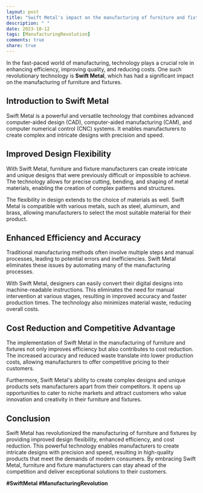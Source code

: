 ```yaml
---
layout: post
title: "Swift Metal's impact on the manufacturing of furniture and fixtures"
description: " "
date: 2023-10-12
tags: [ManufacturingRevolution]
comments: true
share: true
---
```


In the fast-paced world of manufacturing, technology plays a crucial role in enhancing efficiency, improving quality, and reducing costs. One such revolutionary technology is **Swift Metal**, which has had a significant impact on the manufacturing of furniture and fixtures.

## Introduction to Swift Metal

Swift Metal is a powerful and versatile technology that combines advanced computer-aided design (CAD), computer-aided manufacturing (CAM), and computer numerical control (CNC) systems. It enables manufacturers to create complex and intricate designs with precision and speed.

## Improved Design Flexibility

With Swift Metal, furniture and fixture manufacturers can create intricate and unique designs that were previously difficult or impossible to achieve. The technology allows for precise cutting, bending, and shaping of metal materials, enabling the creation of complex patterns and structures.

The flexibility in design extends to the choice of materials as well. Swift Metal is compatible with various metals, such as steel, aluminum, and brass, allowing manufacturers to select the most suitable material for their product.

## Enhanced Efficiency and Accuracy

Traditional manufacturing methods often involve multiple steps and manual processes, leading to potential errors and inefficiencies. Swift Metal eliminates these issues by automating many of the manufacturing processes.

With Swift Metal, designers can easily convert their digital designs into machine-readable instructions. This eliminates the need for manual intervention at various stages, resulting in improved accuracy and faster production times. The technology also minimizes material waste, reducing overall costs.

## Cost Reduction and Competitive Advantage

The implementation of Swift Metal in the manufacturing of furniture and fixtures not only improves efficiency but also contributes to cost reduction. The increased accuracy and reduced waste translate into lower production costs, allowing manufacturers to offer competitive pricing to their customers.

Furthermore, Swift Metal's ability to create complex designs and unique products sets manufacturers apart from their competitors. It opens up opportunities to cater to niche markets and attract customers who value innovation and creativity in their furniture and fixtures.

## Conclusion

Swift Metal has revolutionized the manufacturing of furniture and fixtures by providing improved design flexibility, enhanced efficiency, and cost reduction. This powerful technology enables manufacturers to create intricate designs with precision and speed, resulting in high-quality products that meet the demands of modern consumers. By embracing Swift Metal, furniture and fixture manufacturers can stay ahead of the competition and deliver exceptional solutions to their customers.

**#SwiftMetal #ManufacturingRevolution**